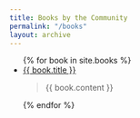 ```yaml
---
title: Books by the Community
permalink: "/books"
layout: archive
---
```


<ul>
  {% for book in site.books %}
    <li><a href="{{ book.url }}">{{ book.title }}</a></li>
  <blockquote>{{ book.content }}</blockquote>
  {% endfor %}
</ul>
